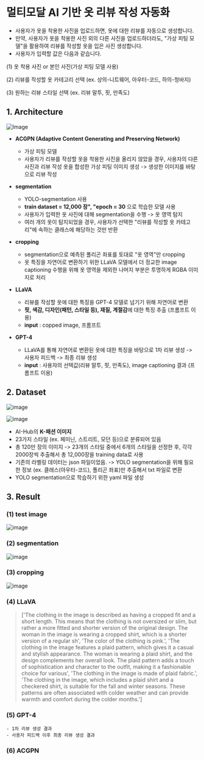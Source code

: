 # 멀티모달 AI 기반 옷 리뷰 작성 자동화

- 사용자가 옷을 착용한 사진을 업로드하면, 옷에 대한 리뷰를 자동으로 생성합니다.
- 만약, 사용자가 옷을 착용한 사진 외의 다른 사진을 업로드하더라도, "가상 피팅 모델"을 활용하여 리뷰를 작성할 옷을 입은 사진 생성합니다.
- 사용자가 입력할 값은 다음과 같습니다.

(1) 옷 착용 사진 or 본인 사진(가상 피팅 모델 사용)

(2) 리뷰를 작성할 옷 카테고리 선택 (ex. 상의-니트웨어, 아우터-코드, 하의-청바지)

(3) 원하는 리뷰 스타일 선택 (ex. 리뷰 말투, 핏, 만족도)

## 1. Architecture

![Image](https://github.com/user-attachments/assets/ea0644a5-5cb1-4676-955d-39e09765aded)

- **ACGPN (Adaptive Content Generating and Preserving Network)**
    - 가상 피팅 모델
    - 사용자가 리뷰를 작성할 옷을 착용한 사진을 올리지 않았을 경우, 사용자의 다른 사진과 리뷰 작성 옷을 합성한 가상 피팅 이미지 생성 -> 생성한 이미지를 바탕으로 리뷰 작성

- **segmentation**

  - YOLO-segmentation 사용
  - **train dataset = 12,000 장", "epoch = 30** 으로 학습한 모델 사용
  - 사용자가 입력한 옷 사진에 대해 segmentation을 수행 -> 옷 영역 탐지
  - 여러 개의 옷이 탐지되었을 경우, 사용자가 선택한 "리뷰를 작성할 옷 카테고리"에 속하는 클래스에 해당하는 것만 반환

- **cropping**
    - segmentation으로 예측된 폴리곤 좌표를 토대로 "옷 영역"만 cropping
    - 옷 특징을 자연어로 변환하기 위한 LLaVA 모델에서 더 정교한 image captioning 수행을 위해 옷 영역을 제외한 나머지 부분은 투명하게 RGBA 이미지로 처리
 
- **LLaVA**
    - 리뷰를 작성할 옷에 대한 특징을 GPT-4 모델로 넘기기 위해 자연어로 변환
    - **핏, 색감, 디자인(패턴, 스타일 등), 재질, 계절감**에 대한 특징 추출 (프롬프트 이용)
    - **input** : copped image, 프롬프트

- **GPT-4**
    - LLaVA를 통해 자연어로 변환된 옷에 대한 특징을 바탕으로 1차 리뷰 생성 -> 사용자 피드백 -> 최종 리뷰 생성
    - **input** : 사용자의 선택값(리뷰 말투, 핏, 만족도), image captioning 결과 (프롬프트 이용)



## 2. Dataset

![image](https://github.com/KU-BIG/KUBIG_2025_SPRING/blob/main/KUBIG%20CONTEST/CV/Team4/images/186.jpg)

![image](https://github.com/KU-BIG/KUBIG_2025_SPRING/blob/main/KUBIG%20CONTEST/CV/Team4/images/%EC%8A%A4%ED%81%AC%EB%A6%B0%EC%83%B7%202025-02-23%20170609.png)

- AI-Hub의 **K-패션 이미지**
- 23가지 스타일 (ex. 페미닌, 스트리트, 모던 등)으로 분류되어 있음
- 총 120만 장의 이미지 -> 23개의 스타일 중에서 6개의 스타일을 선정한 후, 각각 2000장씩 추출해서 총 12,000장을 training data로 사용
- 기존의 라벨링 데이터는 json 파일이었음. -> YOLO segmentation을 위해 필요한 정보 (ex. 클래스(아우터-코드), 폴리곤 좌표)만 추출해서 txt 파일로 변환
- YOLO segmentation으로 학습하기 위한 yaml 파일 생성

## 3. Result

### (1) test image
  ![image](https://github.com/KU-BIG/KUBIG_2025_SPRING/blob/main/KUBIG%20CONTEST/CV/Team4/images/test_image_%EC%9B%90%EB%B3%B8.png)

### (2) segmentation
  ![image](https://github.com/KU-BIG/KUBIG_2025_SPRING/blob/main/KUBIG%20CONTEST/CV/Team4/images/test_image_seg.png)

### (3) cropping
  ![image](https://github.com/KU-BIG/KUBIG_2025_SPRING/blob/main/KUBIG%20CONTEST/CV/Team4/images/test_image_cropped.png
)

### (4) LLaVA
  > ['The clothing in the image is described as having a cropped fit and a short length. This means that the clothing is not oversized or slim, but rather a more fitted and shorter version of the original design. The woman in the image is wearing a cropped shirt, which is a shorter version of a regular sh',
 'The color of the clothing is pink.',
 'The clothing in the image features a plaid pattern, which gives it a casual and stylish appearance. The woman is wearing a plaid shirt, and the design complements her overall look. The plaid pattern adds a touch of sophistication and character to the outfit, making it a fashionable choice for various',
 'The clothing in the image is made of plaid fabric.',
 'The clothing in the image, which includes a plaid shirt and a checkered shirt, is suitable for the fall and winter seasons. These patterns are often associated with colder weather and can provide warmth and comfort during the colder months.']

### (5) GPT-4
    - 1차 리뷰 생성 결과
    - 사용자 피드백 이후 최종 리뷰 생성 결과

### (6) ACGPN
